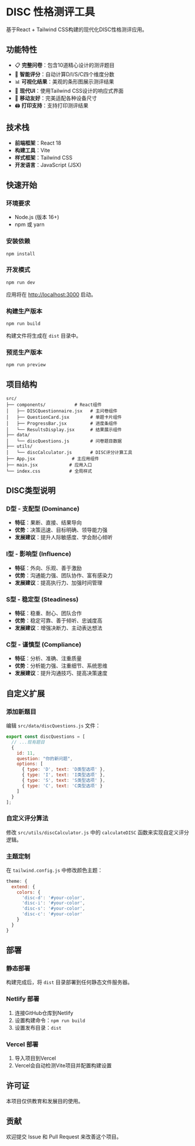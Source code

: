 # DISC 性格测评工具

基于React + Tailwind CSS构建的现代化DISC性格测评应用。

## 功能特性

- 📋 **完整问卷**：包含10道精心设计的测评题目
- 🎯 **智能评分**：自动计算D/I/S/C四个维度分数
- 📊 **可视化结果**：美观的条形图展示测评结果
- 🎨 **现代UI**：使用Tailwind CSS设计的响应式界面
- 📱 **移动友好**：完美适配各种设备尺寸
- 🖨️ **打印支持**：支持打印测评结果

## 技术栈

- **前端框架**：React 18
- **构建工具**：Vite
- **样式框架**：Tailwind CSS
- **开发语言**：JavaScript (JSX)

## 快速开始

### 环境要求

- Node.js (版本 16+)
- npm 或 yarn

### 安装依赖

```bash
npm install
```

### 开发模式

```bash
npm run dev
```

应用将在 [http://localhost:3000](http://localhost:3000) 启动。

### 构建生产版本

```bash
npm run build
```

构建文件将生成在 `dist` 目录中。

### 预览生产版本

```bash
npm run preview
```

## 项目结构

```
src/
├── components/           # React组件
│   ├── DISCQuestionnaire.jsx   # 主问卷组件
│   ├── QuestionCard.jsx        # 单题卡片组件
│   ├── ProgressBar.jsx         # 进度条组件
│   └── ResultsDisplay.jsx      # 结果展示组件
├── data/
│   └── discQuestions.js        # 问卷题目数据
├── utils/
│   └── discCalculator.js       # DISC评分计算工具
├── App.jsx              # 主应用组件
├── main.jsx            # 应用入口
└── index.css           # 全局样式
```

## DISC类型说明

### D型 - 支配型 (Dominance)
- **特征**：果断、直接、结果导向
- **优势**：决策迅速、目标明确、领导能力强
- **发展建议**：提升人际敏感度、学会耐心倾听

### I型 - 影响型 (Influence)
- **特征**：外向、乐观、善于激励
- **优势**：沟通能力强、团队协作、富有感染力
- **发展建议**：提高执行力、加强时间管理

### S型 - 稳定型 (Steadiness)
- **特征**：稳重、耐心、团队合作
- **优势**：稳定可靠、善于倾听、忠诚度高
- **发展建议**：增强决断力、主动表达想法

### C型 - 谨慎型 (Compliance)
- **特征**：分析、准确、注重质量
- **优势**：分析能力强、注重细节、系统思维
- **发展建议**：提升沟通技巧、提高决策速度

## 自定义扩展

### 添加新题目

编辑 `src/data/discQuestions.js` 文件：

```javascript
export const discQuestions = [
  // ...现有题目
  {
    id: 11,
    question: "你的新问题",
    options: [
      { type: 'D', text: 'D类型选项' },
      { type: 'I', text: 'I类型选项' },
      { type: 'S', text: 'S类型选项' },
      { type: 'C', text: 'C类型选项' }
    ]
  }
];
```

### 自定义评分算法

修改 `src/utils/discCalculator.js` 中的 `calculateDISC` 函数来实现自定义评分逻辑。

### 主题定制

在 `tailwind.config.js` 中修改颜色主题：

```javascript
theme: {
  extend: {
    colors: {
      'disc-d': '#your-color',
      'disc-i': '#your-color',
      'disc-s': '#your-color',
      'disc-c': '#your-color'
    }
  }
}
```

## 部署

### 静态部署

构建完成后，将 `dist` 目录部署到任何静态文件服务器。

### Netlify 部署

1. 连接GitHub仓库到Netlify
2. 设置构建命令：`npm run build`
3. 设置发布目录：`dist`

### Vercel 部署

1. 导入项目到Vercel
2. Vercel会自动检测Vite项目并配置构建设置

## 许可证

本项目仅供教育和发展目的使用。

## 贡献

欢迎提交 Issue 和 Pull Request 来改善这个项目。 